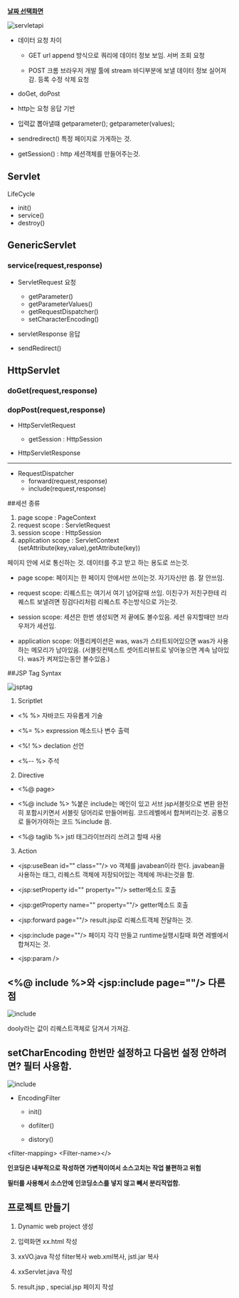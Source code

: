 ﻿**[날짜 선택화면](../README.md)**


![servletapi](../resources/servletapi.JPG)

- 데이터 요청 차이

  - GET url append 방식으로 쿼리에 데이터 정보 보임. 서버 조회 요청

  - POST 크롬 브라우저 개발 툴에 stream 바디부분에 보낼 데이터 정보 실어져 감.  등록 수정 삭제 요청

- doGet, doPost

- http는 요청 응답 기반 

- 입력값 뽑아낼떄 getparameter(); getparameter(values);

- sendredirect() 특정 페이지로 가게하는 것.

- getSession() : http 세션객체를 만들어주는것.

## Servlet

LifeCycle
- init()
- service()
- destroy()

## GenericServlet
### service(request,response)

- ServletRequest 요청
  - getParameter()
  - getParameterValues()
  - getRequestDispatcher()
  - setCharacterEncoding()

- servletResponse 응답
- sendRedirect()

## HttpServlet
### doGet(request,response)
### dopPost(request,response)

- HttpServletRequest
  - getSession : HttpSession

- HttpServletResponse

--------------------------------------------

- RequestDispatcher
  - forward(request,response)
  - include(request,response)


##세션 종류

1. page scope : PageContext
2. request scope : ServletRequest
3. session scope : HttpSession
4. application scope : ServletContext
(setAttribute(key,value),getAttribute(key))

페이지 안에 서로 통신하는 것.
데이터를 주고 받고 하는 용도로 쓰는것.

- page scope: 페이지는 한 페이지 안에서만 쓰이는것. 자기자신만 씀. 잘 안쓰임.

- request scope: 리퀘스트는 여기서 여기 넘어갈때 쓰임. 이친구가 저친구한테 리퀘스트 보낼려면 징검다리처럼 리퀘스트 주는방식으로 가는것.

- session scope: 세션은 한번 생성되면 저 끝에도 볼수있음. 세션 유지할때만 브라우저가 세션임.

- application scope: 어플리케이션은 was, was가 스타트되어있으면 was가 사용하는 메모리가 남아있음. 
(서블릿컨텍스트 셋어트리뷰트로 넣어놓으면 계속 남아있다. was가 켜져있는동안 볼수있음.)

##JSP Tag Syntax

![jsptag](../resources/jsptag2.JPG)

1. Scriptlet 

  - \<% %> 자바코드 자유롭게 기술

  - \<%= %> expression 메소드나 변수 출력

  - \<%! %> declation 선언

  - \<%-- %> 주석

2. Directive

  - \<%@ page>

  - \<%@ include %> %붙은 include는 메인이 있고 서브 jsp서블릿으로 변환 완전히 포함시키면서 서블릿 덩어리로 만들어버림. 
코드레벨에서 합쳐버리는것. 공통으로 들어가야하는 코드 %include 씀.

  - \<%@ taglib %> jstl 태그라이브러리 쓰려고 할때 사용

3. Action

  - \<jsp:useBean id="" class=""/> vo 객체를 javabean이라 한다. 
  javabean을 사용하는 태그, 리퀘스트 객체에 저장되어있는 객체에 꺼내는것을 함.

  - \<jsp:setProperty id="" property=""/> setter메소드 호출

  - \<jsp:getProperty name="" property=""/> getter메소드 호출

  - \<jsp:forward page=""/> result.jsp로 리퀘스트객체 전달하는 것.

  - \<jsp:include page=""/> 페이지 각각 만들고 runtime실행시킬때 화면 레벨에서   합쳐지는 것.

  - \<jsp:param />

## \<%@ include %>와 <jsp:include page=""/> 다른점

![include](../resources/include.JPG)

dooly라는 값이 리퀘스트객체로 담겨서 가져감.


## setCharEncoding 한번만 설정하고 다음번 설정 안하려면? 필터 사용함.


![include](../resources/filter.JPG)

- EncodingFilter

  - init()

  - dofilter()

  - distory()

\<filter-mapping>
  \<Filter-name></>

**인코딩은 내부적으로 작성하면 가변적이여서 소스고치는 작업 불편하고 위험**

**필터를 사용해서 소스안에 인코딩소스를 넣지 않고 빼서 분리작업함.**


## 프로젝트 만들기

1. Dynamic web project 생성

2. 입력화면 xx.html 작성

3. xxVO.java 작성 filter복사 web.xml복사, jstl.jar 복사

4. xxServlet.java 작성

5. result.jsp , special.jsp  페이지 작성

